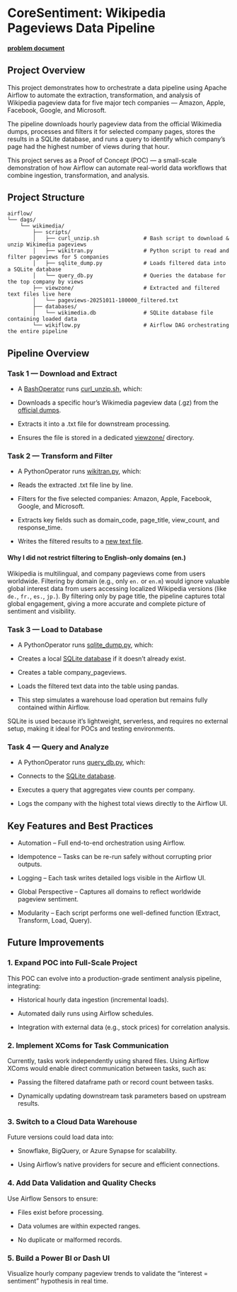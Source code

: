# CoreSentiment: Wikipedia Pageviews Data Pipeline
#### [problem document](https://docs.google.com/document/d/1WjDimpENYnB9B_4EmAiWaxAlR_Qslw4Lsq-8YCHV9UE/edit?tab=t.0)
## Project Overview
This project demonstrates how to orchestrate a data pipeline using Apache Airflow to automate the extraction, transformation, and analysis of Wikipedia pageview data for five major tech companies — Amazon, Apple, Facebook, Google, and Microsoft.

The pipeline downloads hourly pageview data from the official Wikimedia dumps, processes and filters it for selected company pages, stores the results in a SQLite database, and runs a query to identify which company’s page had the highest number of views during that hour.

This project serves as a Proof of Concept (POC) — a small-scale demonstration of how Airflow can automate real-world data workflows that combine ingestion, transformation, and analysis.

## Project Structure
```
airflow/
└── dags/
    └── wikimedia/
        ├── scripts/
        │   ├── curl_unzip.sh              # Bash script to download & unzip Wikimedia pageviews
        │   ├── wikitran.py                # Python script to read and filter pageviews for 5 companies
        │   ├── sqlite_dump.py             # Loads filtered data into a SQLite database
        │   └── query_db.py                # Queries the database for the top company by views
        ├── viewzone/                      # Extracted and filtered text files live here
        │   └── pageviews-20251011-180000_filtered.txt
        ├── databases/
        │   └── wikimedia.db               # SQLite database file containing loaded data
        └── wikiflow.py                    # Airflow DAG orchestrating the entire pipeline
```
## Pipeline Overview
### Task 1 — Download and Extract

- A [BashOperator](https://airflow.apache.org/docs/apache-airflow-providers-standard/stable/operators/bash.html#bashoperator) runs [curl_unzip.sh](/wikipedia-pageviews/scripts/curl_unzip.sh), which:

- Downloads a specific hour’s Wikimedia pageview data (.gz) from the [official dumps](https://dumps.wikimedia.org/other/pageviews/).

- Extracts it into a .txt file for downstream processing.

- Ensures the file is stored in a dedicated [viewzone/](/wikipedia-pageviews/viewzone) directory.

### Task 2 — Transform and Filter

- A PythonOperator runs [wikitran.py](/wikipedia-pageviews/scripts/wikitran.py), which:

- Reads the extracted .txt file line by line.

- Filters for the five selected companies: Amazon, Apple, Facebook, Google, and Microsoft.

- Extracts key fields such as domain_code, page_title, view_count, and response_time.

- Writes the filtered results to a [new text file](/wikipedia-pageviews/viewzone/pageviews-20251011-180000_filtered.txt).

#### Why I did not restrict filtering to English-only domains (en.)
Wikipedia is multilingual, and company pageviews come from users worldwide.
Filtering by domain (e.g., only `en.` or `en.m`) would ignore valuable global interest data from users accessing localized Wikipedia versions (like `de.`, `fr.`, `es.`, `jp.`).
By filtering only by page title, the pipeline captures total global engagement, giving a more accurate and complete picture of sentiment and visibility.

### Task 3 — Load to Database

- A PythonOperator runs [sqlite_dump.py](/wikipedia-pageviews/scripts/sqlite_dump.py), which:

- Creates a local [SQLite database](/wikipedia-pageviews/databases/wikimedia.db) if it doesn’t already exist.

- Creates a table company_pageviews.

- Loads the filtered text data into the table using pandas.

- This step simulates a warehouse load operation but remains fully contained within Airflow.

SQLite is used because it’s lightweight, serverless, and requires no external setup, making it ideal for POCs and testing environments.

### Task 4 — Query and Analyze

- A PythonOperator runs [query_db.py](/wikipedia-pageviews/scripts/query_db.py), which:

- Connects to the [SQLite database](/wikipedia-pageviews/databases/wikimedia.db).

- Executes a query that aggregates view counts per company.

- Logs the company with the highest total views directly to the Airflow UI.


## Key Features and Best Practices

- Automation – Full end-to-end orchestration using Airflow.

- Idempotence – Tasks can be re-run safely without corrupting prior outputs.

- Logging – Each task writes detailed logs visible in the Airflow UI.

- Global Perspective – Captures all domains to reflect worldwide pageview sentiment.

- Modularity – Each script performs one well-defined function (Extract, Transform, Load, Query).

## Future Improvements
### 1. Expand POC into Full-Scale Project

This POC can evolve into a production-grade sentiment analysis pipeline, integrating:

- Historical hourly data ingestion (incremental loads).

- Automated daily runs using Airflow schedules.

- Integration with external data (e.g., stock prices) for correlation analysis.

### 2. Implement XComs for Task Communication

Currently, tasks work independently using shared files.
Using Airflow XComs would enable direct communication between tasks, such as:

- Passing the filtered dataframe path or record count between tasks.

- Dynamically updating downstream task parameters based on upstream results.

### 3. Switch to a Cloud Data Warehouse

Future versions could load data into:

- Snowflake, BigQuery, or Azure Synapse for scalability.

- Using Airflow’s native providers for secure and efficient connections.

### 4. Add Data Validation and Quality Checks

Use Airflow Sensors to ensure:

- Files exist before processing.

- Data volumes are within expected ranges.

- No duplicate or malformed records.

### 5. Build a Power BI or Dash UI

Visualize hourly company pageview trends to validate the “interest = sentiment” hypothesis in real time.